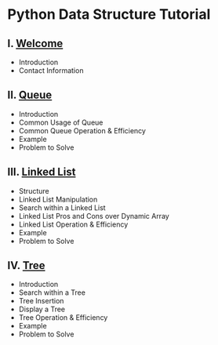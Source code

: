 # Python Data Structure Tutorial

## I. [Welcome](./0-welcome.md)

- Introduction
- Contact Information

## II. [Queue](./1-queue.md)

- Introduction
- Common Usage of Queue
- Common Queue Operation & Efficiency
- Example
- Problem to Solve

## III. [Linked List](./2-linked-list.md)

- Structure
- Linked List Manipulation
- Search within a Linked List
- Linked List Pros and Cons over Dynamic Array
- Linked List Operation & Efficiency
- Example
- Problem to Solve

## IV. [Tree](./3-tree.md)

- Introduction
- Search within a Tree
- Tree Insertion
- Display a Tree
- Tree Operation & Efficiency
- Example
- Problem to Solve
